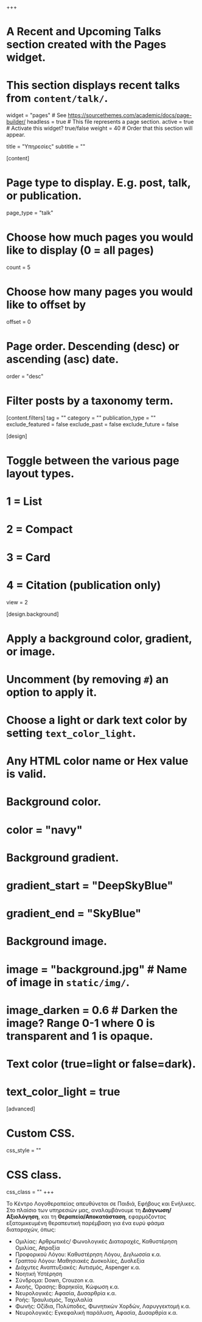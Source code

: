 +++
# A Recent and Upcoming Talks section created with the Pages widget.
# This section displays recent talks from `content/talk/`.

widget = "pages"  # See https://sourcethemes.com/academic/docs/page-builder/
headless = true  # This file represents a page section.
active = true  # Activate this widget? true/false
weight = 40  # Order that this section will appear.

title = "Υπηρεσίες"
subtitle = ""

[content]
  # Page type to display. E.g. post, talk, or publication.
  page_type = "talk"
  
  # Choose how much pages you would like to display (0 = all pages)
  count = 5
  
  # Choose how many pages you would like to offset by
  offset = 0

  # Page order. Descending (desc) or ascending (asc) date.
  order = "desc"

  # Filter posts by a taxonomy term.
  [content.filters]
    tag = ""
    category = ""
    publication_type = ""
    exclude_featured = false
    exclude_past = false
    exclude_future = false
    
[design]
  # Toggle between the various page layout types.
  #   1 = List
  #   2 = Compact
  #   3 = Card
  #   4 = Citation (publication only)
  view = 2
  
[design.background]
  # Apply a background color, gradient, or image.
  #   Uncomment (by removing `#`) an option to apply it.
  #   Choose a light or dark text color by setting `text_color_light`.
  #   Any HTML color name or Hex value is valid.

  # Background color.
  # color = "navy"
  
  # Background gradient.
  # gradient_start = "DeepSkyBlue"
  # gradient_end = "SkyBlue"
  
  # Background image.
  # image = "background.jpg"  # Name of image in `static/img/`.
  # image_darken = 0.6  # Darken the image? Range 0-1 where 0 is transparent and 1 is opaque.

  # Text color (true=light or false=dark).
  # text_color_light = true  
  
[advanced]
 # Custom CSS. 
 css_style = ""
 
 # CSS class.
 css_class = ""
+++

Το Κέντρο Λογοθεραπείας απευθύνεται σε Παιδιά, Εφήβους και Ενήλικες. Στο πλαίσιο των υπηρεσιών μας, αναλαμβάνουμε τη **Διάγνωση/Αξιολόγηση**, και τη **Θεραπεία/Αποκατάσταση**, εφαρμόζοντας εξατομικευμένη θεραπευτική παρέμβαση για ένα ευρύ φάσμα διαταραχών, όπως: 

- Ομιλίας: Αρθρωτικές/ Φωνολογικές Διαταραχές, Καθυστέρηση Ομιλίας, Απραξία 
- Προφορικού Λόγου: Καθυστέρηση Λόγου, Διγλωσσία κ.α.  
- Γραπτού Λόγου: Μαθησιακές Δυσκολίες, Δυσλεξία
- Διάχυτες Αναπτυξιακές: Αυτισμός, Aspenger κ.α.
- Νοητική Υστέρηση  
- Σύνδρομα: Down, Crouzon κ.α.   
- Ακοής, Όρασης: Βαρηκοϊα, Κώφωση κ.α.  
- Νευρολογικές: Αφασία, Δυσαρθρία κ.α.    
- Ροής: Τραυλισμός, Ταχυλαλία  
- Φωνής: Οζίδια, Πολύποδες, Φωνητικών Χορδών, Λαρυγγεκτομή κ.α.   
- Νευρολογικές: Εγκεφαλική παράλυση, Αφασία, Δυσαρθρία κ.α.   
